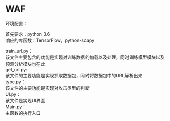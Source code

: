 # WAF

环境配置：</br>

首先要求：python 3.6</br>
响应的库函数：TensorFlow，python-scapy</br>


train_url.py：</br>
	该文件主要包含的功能是实现对训练数据的加载以及处理，同时训练模型模块以及预测分析模块也在此</br>
get_url.py:</br>
	该文件的主要功能是实现抓取数据包，同时将数据包中的URL解析出来</br>
type.py：</br>
	该文件的主要功能是实现对攻击类型的判断</br>
UI.py：</br>
	该文件是实现UI界面</br>
Main.py：</br>
	主函数的执行入口</br>
